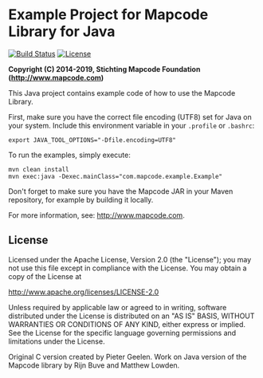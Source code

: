 # Example Project for Mapcode Library for Java

[![Build Status](https://img.shields.io/travis/mapcode-foundation/mapcode-java-example.svg?maxAge=3600&branch=master)](https://travis-ci.org/mapcode-foundation/mapcode-java-example)
[![License](http://img.shields.io/badge/license-APACHE2-blue.svg)]()

**Copyright (C) 2014-2019, Stichting Mapcode Foundation (http://www.mapcode.com)**

This Java project contains example code of how to use the Mapcode
Library.

First, make sure you have the correct file encoding (UTF8) set for Java on your system.
Include this environment variable in your `.profile` or `.bashrc`:

    export JAVA_TOOL_OPTIONS="-Dfile.encoding=UTF8"

To run the examples, simply execute:

    mvn clean install
    mvn exec:java -Dexec.mainClass="com.mapcode.example.Example"

Don't forget to make sure you have the Mapcode JAR in your Maven
repository, for example by building it locally.

For more information, see: http://www.mapcode.com.

## License

Licensed under the Apache License, Version 2.0 (the "License");
you may not use this file except in compliance with the License.
You may obtain a copy of the License at

   http://www.apache.org/licenses/LICENSE-2.0

Unless required by applicable law or agreed to in writing, software
distributed under the License is distributed on an "AS IS" BASIS,
WITHOUT WARRANTIES OR CONDITIONS OF ANY KIND, either express or implied.
See the License for the specific language governing permissions and
limitations under the License.

Original C version created by Pieter Geelen. Work on Java version
of the Mapcode library by Rijn Buve and Matthew Lowden.
